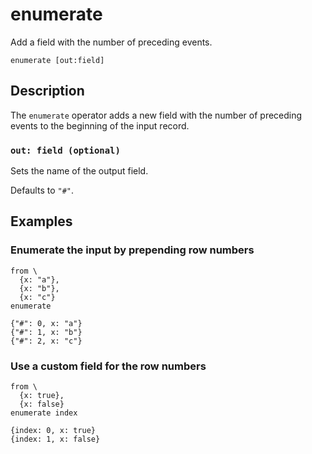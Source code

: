 # enumerate

Add a field with the number of preceding events.

```tql
enumerate [out:field]
```

## Description

The `enumerate` operator adds a new field with the number of preceding events to
the beginning of the input record.

### `out: field (optional)`

Sets the name of the output field.

Defaults to `"#"`.

## Examples

### Enumerate the input by prepending row numbers

```tql
from \
  {x: "a"},
  {x: "b"},
  {x: "c"}
enumerate
```

```tql
{"#": 0, x: "a"}
{"#": 1, x: "b"}
{"#": 2, x: "c"}
```

### Use a custom field for the row numbers

```tql
from \
  {x: true},
  {x: false}
enumerate index
```

```tql
{index: 0, x: true}
{index: 1, x: false}
```
